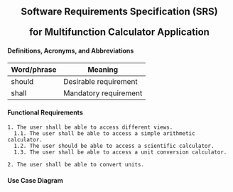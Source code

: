 <h2 align="center"> Software Requirements Specification (SRS) 
  
for Multifunction Calculator Application </h3>

#### Definitions, Acronyms, and Abbreviations
Word/phrase   | Meaning               
--------------|----------------------
should        | Desirable requirement
shall     | Mandatory requirement

#### Functional Requirements

```
1. The user shall be able to access different views.
  1.1. The user shall be able to access a simple arithmetic calculator.
  1.2. The user should be able to access a scientific calculator.
  1.3. The user shall be able to access a unit conversion calculator.
```

```
2. The user shall be able to convert units.
```
#### Use Case Diagram
